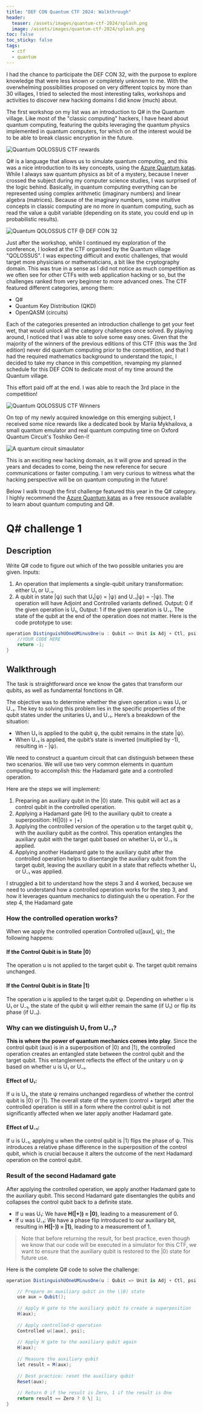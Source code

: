 ```yaml
---
title: "DEF CON Quantum CTF 2024: Walkthrough"
header:
  teaser: /assets/images/quantum-ctf-2024/splash.png
  image: /assets/images/quantum-ctf-2024/splash.png
toc: false
toc_sticky: false
tags:
  - ctf
  - quantum
---
```


I had the chance to participate the DEF CON 32, with the purpose to explore knowledge that were less known or completely unknown to me. With the overwhelming possibilities proposed on very different topics by more than 30 villages, I tried to selected the most interesting talks, workshops and activities to discover new hacking domains I did know (much) about.

The first workshop on my list was an introduction to Q# in the Quantum village. Like most of the "classic computing" hackers, I have heard about quantum computing, featuring the qubits leveraging the quantum physics implemented in quantum computers, for which on of the interest would be to be able to break classic encryption in the future.

![Quantum QOLOSSUS CTF rewards](/assets/images/quantum-ctf-2024/rewards.png)

Q# is a language that allows us to simulate quantum computing, and this was a nice introduction to its key concepts, using the [Azure Quantum katas](https://quantum.microsoft.com/en-us/experience/quantum-katas). While I always saw quantum physics as bit of a mystery, because I never crossed the subject during my computer science studies, I was surprised of the logic behind. Basically, in quantum computing everything can be represented using complex arithmetic (imaginary numbers) and linear algebra (matrices). Because of the imaginary numbers, some intuitive concepts in classic computing are no more in quantum computing, such as read the value a qubit variable (depending on its state, you could end up in probabilistic results).

![Quantum QOLOSSUS CTF @ DEF CON 32](/assets/images/quantum-ctf-2024/ctf.png)

Just after the workshop, while I continued my exploration of the conference, I looked at the CTF organised by the Quantum village "QOLOSSUS". I was expecting difficult and exotic challenges, that would target more physicians or mathematicians, a bit like the cryptography domain. This was true in a sense as I did not notice as much competition as we often see for other CTFs with web application hacking or so, but the challenges ranked from very beginner to more advanced ones. The CTF featured different categories, among them:
- Q#
- Quantum Key Distribution (QKD)
- OpenQASM (circuits)

Each of the categories presented an introduction challenge to get your feet wet, that would unlock all the category challenges once solved. By playing around, I noticed that I was able to solve some easy ones. Given that the majority of the winners of the previous editions of this CTF (this was the 3rd edition) never did quantum computing prior to the competition, and that I had the required mathematics background to understand the topic, I decided to take my chance in this competition, revamping my planned schedule for this DEF CON to dedicate most of my time around the Quantum village.

This effort paid off at the end. I was able to reach the 3rd place in the competition!

![Quantum QOLOSSUS CTF Winners](/assets/images/quantum-ctf-2024/winners.jpg)

On top of my newly acquired knowledge on this emerging subject, I received some nice rewards like a dedicated book by Mariia Mykhailova, a small quantum emulator and real quantum computing time on Oxford Quantum Circuit's Toshiko Gen-I!

![A quantum circuit simaulator](/assets/images/quantum-ctf-2024/simulator.png)

This is an exciting new hacking domain, as it will grow and spread in the years and decades to come, being the new reference for secure communications or faster computing. I am very curious to witness what the hacking perspective will be on quantum computing in the future!

Below I walk trough the first challenge featured this year in the Q# category. I highly recommend the [Azure Quantum katas](https://quantum.microsoft.com/en-us/experience/quantum-katas) as a free ressouce available to learn about quantum computing and Q#.

# Q# challenge 1
## Description
Write Q# code to figure out which of the two possible unitaries you are given. Inputs:
1) An operation that implements a single-qubit unitary transformation: either U₁ or U₋₁.
2) A qubit in state \|ψ⟩ such that U₁\|ψ⟩ = \|ψ⟩ and U₋₁\|ψ⟩ = -\|ψ⟩.
The operation will have Adjoint and Controlled variants defined.
Output: 0 if the given operation is U₁,
Output: 1 if the given operation is U₋₁.
The state of the qubit at the end of the operation does not matter. Here is the code prototype to use:
```csharp
operation DistinguishUOneUMinusOne(u : Qubit => Unit is Adj + Ctl, psi : Qubit) : Int {    //YOUR CODE HERE    return -1;}
```
## Walkthrough
The task is straightforward once we know the gates that transform our qubits, as well as fundamental fonctions in Q#.

The objective was to determine whether the given operation u was U₁ or U₋₁. The key to solving this problem lies in the specific properties of the qubit states under the unitaries U₁ and U₋₁. Here’s a breakdown of the situation:

- When U₁ is applied to the qubit ψ, the qubit remains in the state \|ψ⟩.
- When U₋₁ is applied, the qubit’s state is inverted (multiplied by -1), resulting in - \|ψ⟩.

We need to construct a quantum circuit that can distinguish between these two scenarios. We will use two very common elements in quantum computing to accomplish this: the Hadamard gate and a controlled operation.

Here are the steps we will implement:
1. Preparing an auxiliary qubit in the \|0⟩ state. This qubit will act as a control qubit in the controlled operation.
2. Applying a Hadamard gate (H) to the auxiliary qubit to create a superposition: H(\|0⟩) = ∣+⟩
3. Applying the controlled version of the operation u to the target qubit ψ, with the auxiliary qubit as the control. This operation entangles the auxiliary qubit with the target qubit based on whether U₁ or U₋₁ is applied.
4. Applying another Hadamard gate to the auxiliary qubit after the controlled operation helps to disentangle the auxiliary qubit from the target qubit, leaving the auxiliary qubit in a state that reflects whether U₁ or U₋₁ was applied.

I struggled a bit to understand how the steps 3 and 4 worked, because we need to understand how a controlled operation works for the step 3, and how it leverages quantum mechanics to distinguish the u operation. For the step 4, the Hadamard gate

### How the controlled operation works?
When we apply the controlled operation Controlled u([aux], ψ);, the following happens:

#### If the Control Qubit is in State \|0⟩

The operation u is not applied to the target qubit ψ. The target qubit remains unchanged.
#### If the Control Qubit is in State \|1⟩

The operation u is applied to the target qubit ψ. Depending on whether u is U₁ or U₋₁, the state of the qubit ψ will either remain the same (if U₁) or flip its phase (if U₋₁).

### Why can we distinguish U₁ from U₋₁?
**This is where the power of quantum mechanics comes into play**. Since the control qubit (aux) is in a superposition of \|0⟩ and \|1⟩, the controlled operation creates an entangled state between the control qubit and the target qubit. This entanglement reflects the effect of the unitary u on ψ based on whether u is U₁ or U₋₁.

#### Effect of U₁:

If u is U₁, the state ψ remains unchanged regardless of whether the control qubit is \|0⟩ or \|1⟩. The overall state of the system (control + target) after the controlled operation is still in a form where the control qubit is not significantly affected when we later apply another Hadamard gate.

#### Effect of U₋₁:

If u is U₋₁, applying u when the control qubit is \|1⟩ flips the phase of ψ. This introduces a relative phase difference in the superposition of the control qubit, which is crucial because it alters the outcome of the next Hadamard operation on the control qubit.

### Result of the second Hadamard gate
After applying the controlled operation, we apply another Hadamard gate to the auxiliary qubit. This second Hadamard gate disentangles the qubits and collapses the control qubit back to a definite state.

- If u was U₁: We have **H(\|+⟩) = \|0⟩**, leading to a measurement of 0.
- If u was U₋₁: We have a phase flip introduced to our auxiliary bit, resulting in **H(\|-⟩) = \|1⟩**, leading to a measurement of 1.

> Note that before returning the result, for best practice, even though we know that our code will be executed in a simulator for this CTF, we want to ensure that the auxiliary qubit is restored to the \|0⟩ state for future use.

Here is the complete Q# code to solve the challenge:

```csharp
operation DistinguishUOneUMinusOne(u : Qubit => Unit is Adj + Ctl, psi : Qubit) : Int {

    // Prepare an auxiliary qubit in the \|0⟩ state
    use aux = Qubit();
    
    // Apply H gate to the auxiliary qubit to create a superposition
    H(aux);
    
    // Apply controlled-U operation
    Controlled u([aux], psi);
    
    // Apply H gate to the auxiliary qubit again
    H(aux);
    
    // Measure the auxiliary qubit
    let result = M(aux);
    
    // Best practice: reset the auxiliary qubit
    Reset(aux);
    
    // Return 0 if the result is Zero, 1 if the result is One
    return result == Zero ? 0 \| 1;
}
```
